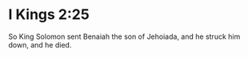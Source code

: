 # I Kings 2:25

So King Solomon sent Benaiah the son of Jehoiada, and he struck him down, and he died.
